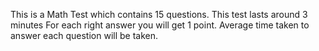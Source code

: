 This is a Math Test which contains 15 questions.
This test lasts around 3 minutes
For each right answer you will get 1 point. Average time taken to answer each question will be taken.
